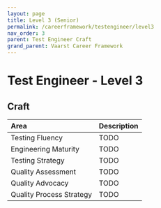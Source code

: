```yaml
---
layout: page
title: Level 3 (Senior)
permalink: /careerframework/testengineer/level3
nav_order: 3
parent: Test Engineer Craft
grand_parent: Vaarst Career Framework
---
```


# Test Engineer - Level 3

## Craft

|Area          | Description       |
|:-------------|:------------------|
| Testing Fluency | TODO |
| Engineering Maturity | TODO |
| Testing Strategy | TODO |
| Quality Assessment | TODO |
| Quality Advocacy | TODO |
| Quality Process Strategy | TODO |

